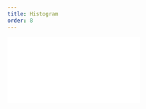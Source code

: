 ```yaml
---
title: Histogram
order: 8
---
```


<embed src="@/docs/options/plots/special/histogram.zh.md"></embed>